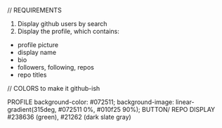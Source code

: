 // REQUIREMENTS
1. Display github users by search
2. Display the profile, which contains:
  - profile picture
  - display name
  - bio
  - followers, following, repos
  - repo titles

// COLORS to make it github-ish

PROFILE
background-color: #072511;
background-image: linear-gradient(315deg, #072511 0%, #010f25 90%);
BUTTON/ REPO DISPLAY
#238636 (green), #21262 (dark slate gray)

